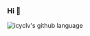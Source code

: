 ### Hi 👋


![icyclv's github language](https://github-readme-stats.vercel.app/api/top-langs?username=icyclv&show_icons=true&hide_border=true&theme=onedark)

<!--
**icyclv/icyclv** is a ✨ _special_ ✨ repository because its `README.md` (this file) appears on your GitHub profile.

Here are some ideas to get you started:

- 🔭 I’m currently working on ...
- 🌱 I’m currently learning ...
- 👯 I’m looking to collaborate on ...
- 🤔 I’m looking for help with ...
- 💬 Ask me about ...
- 📫 How to reach me: ...
- 😄 Pronouns: ...
- ⚡ Fun fact: ...
-->
